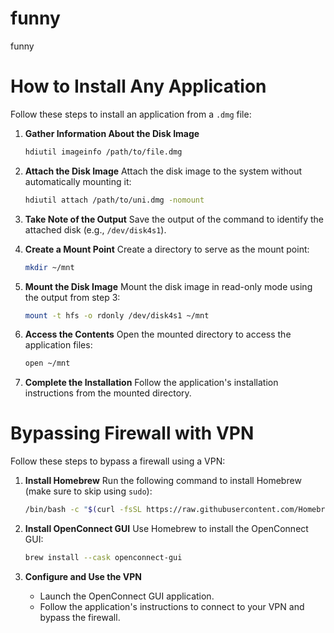 # funny
funny

# How to Install Any Application

Follow these steps to install an application from a `.dmg` file:

1. **Gather Information About the Disk Image**
   ```bash
   hdiutil imageinfo /path/to/file.dmg
   ```

2. **Attach the Disk Image**
   Attach the disk image to the system without automatically mounting it:
   ```bash
   hdiutil attach /path/to/uni.dmg -nomount
   ```

3. **Take Note of the Output**
   Save the output of the command to identify the attached disk (e.g., `/dev/disk4s1`).

4. **Create a Mount Point**
   Create a directory to serve as the mount point:
   ```bash
   mkdir ~/mnt
   ```

5. **Mount the Disk Image**
   Mount the disk image in read-only mode using the output from step 3:
   ```bash
   mount -t hfs -o rdonly /dev/disk4s1 ~/mnt
   ```

6. **Access the Contents**
   Open the mounted directory to access the application files:
   ```bash
   open ~/mnt
   ```

7. **Complete the Installation**
   Follow the application's installation instructions from the mounted directory.

# Bypassing Firewall with VPN

Follow these steps to bypass a firewall using a VPN:

1. **Install Homebrew**
   Run the following command to install Homebrew (make sure to skip using `sudo`):
   ```bash
   /bin/bash -c "$(curl -fsSL https://raw.githubusercontent.com/Homebrew/install/HEAD/install.sh)" --skip-sudo
   ```

2. **Install OpenConnect GUI**
   Use Homebrew to install the OpenConnect GUI:
   ```bash
   brew install --cask openconnect-gui
   ```

3. **Configure and Use the VPN**
   - Launch the OpenConnect GUI application.
   - Follow the application's instructions to connect to your VPN and bypass the firewall.

